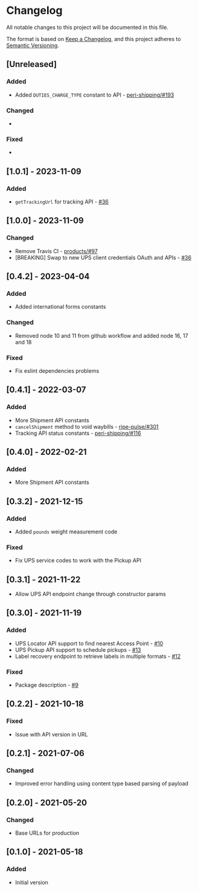 # Changelog

All notable changes to this project will be documented in this file.

The format is based on [Keep a Changelog](https://keepachangelog.com/en/1.0.0/),
and this project adheres to [Semantic Versioning](https://semver.org/spec/v2.0.0.html).

## [Unreleased]

### Added

* Added `DUTIES_CHARGE_TYPE` constant to API - [peri-shipping/#193](https://github.com/ripe-tech/peri-shipping/issues/193)

### Changed

*

### Fixed

*

## [1.0.1] - 2023-11-09

### Added

* `getTrackingUrl` for tracking API - [#36](https://github.com/ripe-tech/ups-api-js/issues/36)

## [1.0.0] - 2023-11-09

### Changed

* Remove Travis CI - [products/#97](https://github.com/ripe-tech/products/issues/97)
* [BREAKING] Swap to new UPS client credentials OAuth and APIs - [#36](https://github.com/ripe-tech/ups-api-js/issues/36)

## [0.4.2] - 2023-04-04

### Added

* Added international forms constants

### Changed

* Removed node 10 and 11 from github workflow and added node 16, 17 and 18

### Fixed

* Fix eslint dependencies problems

## [0.4.1] - 2022-03-07

### Added

* More Shipment API constants
* `cancelShipment` method to void waybills - [ripe-pulse/#301](https://github.com/ripe-tech/ripe-pulse/issues/301)
* Tracking API status constants - [peri-shipping/#116](https://github.com/ripe-tech/peri-shipping/issues/116)

## [0.4.0] - 2022-02-21

### Added

* More Shipment API constants

## [0.3.2] - 2021-12-15

### Added

* Added `pounds` weight measurement code

### Fixed

* Fix UPS service codes to work with the Pickup API

## [0.3.1] - 2021-11-22

* Allow UPS API endpoint change through constructor params

## [0.3.0] - 2021-11-19

### Added

* UPS Locator API support to find nearest Access Point - [#10](https://github.com/ripe-tech/ups-api-js/pull/10)
* UPS Pickup API support to schedule pickups - [#13](https://github.com/ripe-tech/ups-api-js/pull/13)
* Label recovery endpoint to retrieve labels in multiple formats - [#12](https://github.com/ripe-tech/ups-api-js/pull/12)

### Fixed

* Package description - [#9](https://github.com/ripe-tech/ups-api-js/pull/9)

## [0.2.2] - 2021-10-18

### Fixed

* Issue with API version in URL

## [0.2.1] - 2021-07-06

### Changed

* Improved error handling using content type based parsing of payload

## [0.2.0] - 2021-05-20

### Changed

* Base URLs for production

## [0.1.0] - 2021-05-18

### Added

* Initial version
